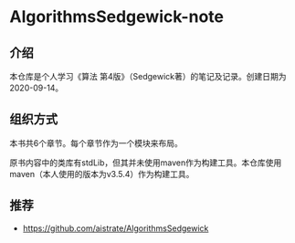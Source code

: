 # AlgorithmsSedgewick-note

## 介绍

本仓库是个人学习《算法 第4版》（Sedgewick著）的笔记及记录。创建日期为2020-09-14。

## 组织方式

本书共6个章节。每个章节作为一个模块来布局。

原书内容中的类库有stdLib，但其并未使用maven作为构建工具。本仓库使用maven（本人使用的版本为v3.5.4）作为构建工具。

## 推荐

- <https://github.com/aistrate/AlgorithmsSedgewick>

